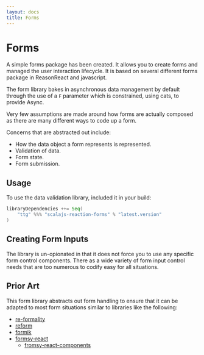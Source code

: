 ```yaml
---
layout: docs
title: Forms
---
```

# Forms

A simple forms package has been created. It allows you to create forms and
managed the user interaction lifecycle. It is based on several different forms
package in ReasonReact and javascript.

The form library bakes in asynchronous data management by default through the
use of a `F` parameter which is constrained, using cats, to provide Async.

Very few assumptions are made around how forms are actually composed as there
are many different ways to code up a form.

Concerns that are abstracted out include:

* How the data object a form represents is represented.
* Validation of data.
* Form state.
* Form submission.

## Usage

To use the data validation library, included it in your build:

```scala
libraryDependencies ++= Seq(
    "ttg" %%% "scalajs-reaction-forms" % "latest.version"
)
```

## Creating Form Inputs

The library is un-opionated in that it does not force you to use any specific
form control components. There as a wide variety of form input control needs
that are too numerous to codify easy for all situations.

## Prior Art

This form library abstracts out form handling to ensure that it can be adapted
to most form situations similar to libraries like the following:

* [re-formality](https://github.com/alexfedoseev/re-formality)
* [reform](https://github.com/Astrocoders/reform)
* [formik](https://jaredpalmer.com/formik)
* [formsy-react](https://github.com/christianalfoni/formsy-react)
    * [fromsy-react-components](https://github.com/twisty/formsy-react-components)

